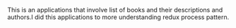 This is an applications that involve list of books and their descriptions and authors.I did this applications to more understanding redux process pattern.
